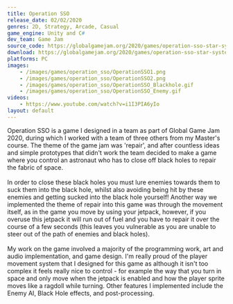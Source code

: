 ```yaml
---
title: Operation SSO
release_date: 02/02/2020
genres: 2D, Strategy, Arcade, Casual
game_engine: Unity and C#
dev_team: Game Jam
source_code: https://globalgamejam.org/2020/games/operation-sso-star-system-overhaul-7
download: https://globalgamejam.org/2020/games/operation-sso-star-system-overhaul-7
platforms: PC
images: 
    - /images/games/operation_sso/OperationSSO1.png
    - /images/games/operation_sso/OperationSSO2.png
    - /images/games/operation_sso/OperationSSO_Blackhole.gif
    - /images/games/operation_sso/OperationSSO_Enemy.gif
videos:
    - https://www.youtube.com/watch?v=i1I3PIA6yIo
layout: default
---
```

Operation SSO is a game I designed in a team as part of Global Game Jam 2020, during which I worked with a team of three others from my Master's course. The theme of the game jam was 'repair', and after countless ideas and simple prototypes that didn't work the team decided to make a game where you control an astronaut who has to close off black holes to repair the fabric of space. 
<br><br>
In order to close these black holes you must lure enemies towards them to suck them into the black hole, whilst also avoiding being hit by these enemies and getting sucked into the black hole yourself! Another way we implemented the theme of repair into this game was through the movement itself, as in the game you move by using your jetpack, however, if you overuse this jetpack it will run out of fuel and you have to repair it over the course of a few seconds (this leaves you vulnerable as you are unable to steer out of the path of enemies and black holes).
<br><br>
My work on the game involved a majority of the programming work, art and audio implementation, and game design. I'm really proud of the player movement system that I designed for this game as although it isn't too complex it feels really nice to control - for example the way that you turn in space and only move when the jetpack is enabled and how the player sprite moves like a ragdoll while turning. Other features I implemented include the Enemy AI, Black Hole effects, and post-processing.